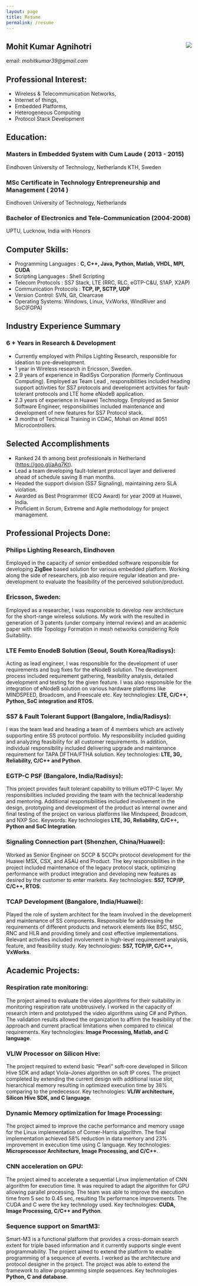 ```yaml
---
layout: page
title: Resume
permalink: /resume
---
```


## Mohit Kumar Agnihotri <img align="right" src="blob/main/_img/potrait.jpg">
email: _mohitkumar39@gmail.com_

## Professional Interest:
- Wireless & Telecommunication Networks, 
- Internet of things,
- Embedded Platforms, 
- Heterogeneous Computing 
- Protocol Stack Development

## Education:
### Masters in Embedded System with Cum Laude ( 2013 - 2015)
Eindhoven University of Technology, Netherlands
KTH, Sweden

### MSc Certificate in Technology Entrepreneurship and Management ( 2014 )
Eindhoven University of Technology, Netherlands

### Bachelor of Electronics and Tele-Communication (2004-2008)
UPTU, Lucknow, India with Honors

## Computer Skills:
- Programming Languages : **C, C++, Java, Python, Matlab, VHDL, MPI, CUDA**
- Scripting Languages : Shell Scripting
- Telecom Protocols : SS7 Stack, LTE (RRC, RLC, eGTP-C&U, S1AP, X2AP)
- Communication Protocols : **TCP, IP, SCTP, UDP**
- Version Control: SVN, Git, Clearcase
- Operating Systems: Windows, Linux, VxWorks, WindRiver and SoC(FGPA)

## Industry Experience Summary
### 6 + Years in Research & Development
- Currently employed with Philips Lighting Research, responsible for ideation to pre-development.
- 1 year in Wireless research in Ericsson, Sweden.
- 2.9 years of experience in RadiSys Corporation (formerly Continuous Computing). Employed as Team Lead , responsibilities included heading support activities for SS7 protocols and development activities for fault-tolerant protocols and LTE home eNodeB application.
- 2.3 years of experience in Huawei Technology. Employed as Senior Software Engineer, responsibilities included maintenance and development of new features for SS7 Protocol stack.
- 3 months of Technical Training in CDAC, Mohali on Atmel 8051 Microcontrollers.

## Selected Accomplishments

- Ranked 24 th among best professionals in Netherland (https://goo.gl/aAq7Kt).
- Lead a team developing fault-tolerant protocol layer and delivered ahead of schedule saving 8 man months.
- Headed the support division (SS7 Signaling), maintaining zero SLA violation.
- Awarded as Best Programmer (ECQ Award) for year 2009 at Huawei, India.
- Proficient in Scrum, Extreme and Agile methodology for project management.

## Professional Projects Done:

### Philips Lighting Research, Eindhoven 
Employed in the capacity of senior embedded software responsible for developing **ZigBee** based solution for various embedded platform. Working along the side of researchers, job also require regular ideation and pre-development to evaluate the feasibility of the perceived solution/product.

### Ericsson, Sweden: 
Employed as a researcher, I was responsible to develop new architecture for the short-range wireless solutions. My work with the resulted in generation of 3 patents (under company internal review) and an academic paper with title Topology Formation in mesh networks considering Role Suitability.

### LTE Femto EnodeB Solution (Seoul, South Korea/Radisys): 
Acting as lead engineer, I was responsible for the development of user requirements and bug fixes for the eNodeB solution. The development process included requirement gathering, feasibility analysis, detailed development and testing for the given feature. I was also responsible for the integration of eNodeB solution on various hardware platforms like MINDSPEED, Broadcom, and Freescale etc. Key technologies: **LTE, C/C++, Python, SoC integration and RTOS.**

### SS7 & Fault Tolerant Support (Bangalore, India/Radisys): 
I was the team lead and heading a team of 4 members which are actively supporting entire SS protocol portfolio. My responsibility included guiding and analyzing feasibility for all customer requirements. In addition, individual responsibility included delivering upgrade and maintenance requirement for TAPA DFTHA/FTHA solution. Key technologies: **LTE, 3G, Reliability, C/C++ and Python**.

### EGTP-C PSF (Bangalore, India/Radisys): 
This project provides fault tolerant capability to trillium eGTP-C layer. My responsibilities included providing the team with the technical leadership and mentoring. Additional responsibilities included involvement in the design, prototyping and development of the product as internal owner and final testing of the project on various platforms like Mindspeed, Broadcom, and NXP Soc. Keywords: Key technologies **LTE, 3G, Reliability, C/C++, Python and SoC Integration**.

### Signaling Connection part (Shenzhen, China/Huawei): 
Worked as Senior Engineer on SCCP & SCCPx protocol development for the Huawei MSX, CSX, and ASAU end Product. The key responsibilities in the project included maintenance of the legacy protocol stack, optimizing performance with product integration and developing new features as desired by the customer to enter markets. Key technologies: **SS7, TCP/IP, C/C++, RTOS**.

### TCAP Development (Bangalore, India/Huawei): 
Played the role of system architect for the team involved in the development and maintenance of SS components. Responsible for addressing the requirements of different products and network elements like BSC, MSC, RNC and HLR and providing timely and cost effective implementations. Relevant activities included involvement in high-level requirement analysis, feature, and feasibility study. Key technologies: **SS7, TCP/IP, C/C++, VxWorks**.

## Academic Projects:

### Respiration rate monitoring: 
The project aimed to evaluate the video
algorithms for their suitability in monitoring respiration rate unobtrusively. I worked in the capacity of research intern and prototyped the video algorithms using C# and Python. The validation results allowed the organization to affirm the feasibility of the approach and current practical limitations when compared to clinical requirements. Key technologies: **Image Processing, Matlab, and C language**.

### VLIW Processor on Silicon Hive: 
The project required to extend basic “Pearl” soft-core developed in Silicon Hive SDK and adapt Viola–Jones algorithm on soft IP cores. The project completed by extending the current design with additional issue slot, hierarchical memory resulting in optimized execution time by 38% comparing to the predecessor. Key technologies: **VLIW architecture, Silicon Hive SDK, and C language**.

### Dynamic Memory optimization for Image Processing: 
The project aimed to improve the cache performance and memory usage for the Linux implementation of Corner-Harris algorithm. The final implementation achieved 58% reduction in data memory and 23% improvement in execution time using C language. Key technologies: **Microprocessor Architecture, Image Processing, and C/C++**.

### CNN acceleration on GPU: 
The project aimed to accelerate a sequential Linux implementation of CNN algorithm for execution time. It was required to adapt the algorithm for GPU allowing parallel processing. The team was able to improve the execution time from 5 sec to 0.45 sec, resulting 11x performance improvements. The CUDA and C were the key technology used. Key technologies: **CUDA, Image Processing, C/C++ and Python**.

### Sequence support on SmartM3: 
Smart-M3 is a functional platform that provides a cross-domain search extent for triple based information and it currently supports single event programmability. The project aimed to extend the platform to enable programming of a sequence of events. I worked as the architecture and protocol designer in the project. The project was able to extend the framework to allow programming simple sequences. Key technologies **Python, C and database**.
